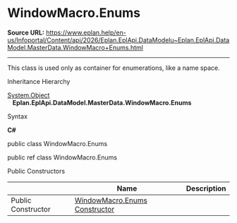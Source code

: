 # WindowMacro.Enums

**Source URL:** https://www.eplan.help/en-us/Infoportal/Content/api/2026/Eplan.EplApi.DataModelu~Eplan.EplApi.DataModel.MasterData.WindowMacro+Enums.html

---

This class is used only as container for enumerations, like a name space.

Inheritance Hierarchy

[System.Object](#)  
   **Eplan.EplApi.DataModel.MasterData.WindowMacro.Enums**

Syntax

**C#**



public class WindowMacro.Enums

public ref class WindowMacro.Enums

Public Constructors

|  | Name | Description |
| --- | --- | --- |
| Public Constructor | [WindowMacro.Enums Constructor](Eplan.EplApi.DataModelu~Eplan.EplApi.DataModel.MasterData.WindowMacro+Enums~_ctor.html) |  |


